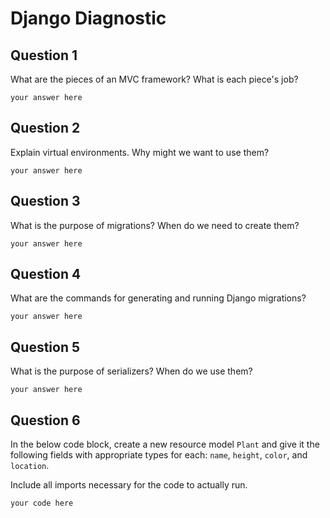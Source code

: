 # Django Diagnostic

## Question 1

What are the pieces of an MVC framework? What is each piece's job?

```
your answer here
```

## Question 2

Explain virtual environments. Why might we want to use them?

```
your answer here
```

## Question 3

What is the purpose of migrations? When do we need to create them?

```
your answer here
```

## Question 4

What are the commands for generating and running Django migrations?

```
your answer here
```

## Question 5

What is the purpose of serializers? When do we use them?

```
your answer here
```

## Question 6

In the below code block, create a new resource model `Plant` and give it the following fields with appropriate types for each: `name`, `height`, `color`, and `location`.

Include all imports necessary for the code to actually run.

```
your code here
```
